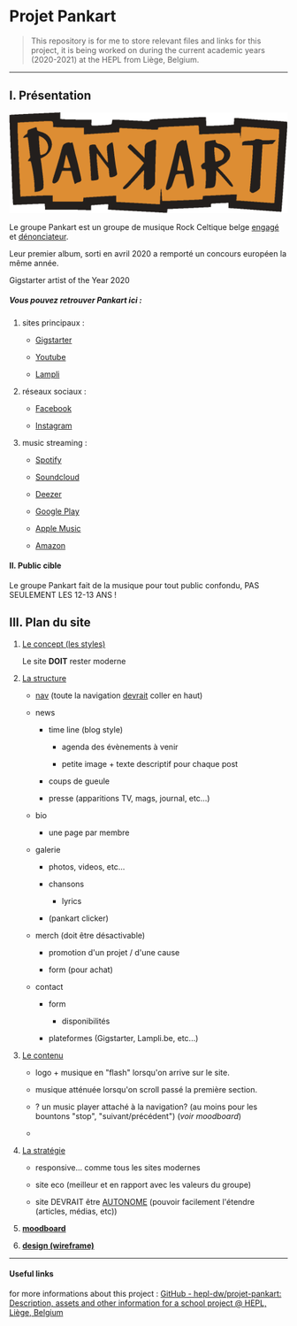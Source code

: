 # Projet Pankart

> This repository is for me to store relevant files and links for this project, it is being worked on during the current academic years (2020-2021) at the HEPL from Liège, Belgium.

---

## I. Présentation

<img title="logo Pankart" src="./img/PankartS.svg" alt="logo Pankart" data-align="center" width="957">

Le groupe Pankart est un groupe de musique Rock Celtique belge <u>engagé</u> et <u>dénonciateur</u>.

Leur premier album, sorti en avril 2020 a remporté un concours européen la même année.

Gigstarter artist of the Year 2020

##### **Vous pouvez retrouver Pankart ici :**

1. sites principaux :
   
   - [Gigstarter](https://www.gigstarter.be/artists/pankart)
   
   - [Youtube](https://www.youtube.com/channel/UC7XhVCykTsQEJp6P0eTVfmQ)
   
   - [Lampli](https://lampli.be/artist-profile/pankart/)

2. réseaux sociaux :
   
   - [Facebook](https://www.facebook.com/PanKart/)
   
   - [Instagram](#)

3. music streaming :
   
   - [Spotify](https://open.spotify.com/artist/4pCCFM2BXTOekMx1RksIkf)
   
   - [Soundcloud](https://soundcloud.com/pankartband?utm_source=embed&utm_medium=icon)
   
   - [Deezer](https://www.deezer.com/track/934885562?utm_source=deezer&utm_content=track-934885562&utm_term=108514421_1587654068&utm_medium=web)
   
   - [Google Play](https://play.google.com/store/music/album/PanKart_PanKart?id=Blepwaz6w7mrgsxprc2i6hq3sy4&gl=BE)
   
   - [Apple Music](https://music.apple.com/be/album/pankart-ep/1509177982?l=fr)
   
   - [Amazon](https://www.amazon.fr/PanKart-Pankart/dp/B08797KN6B/ref=sr_1_1?dchild=1&keywords=Pankart&qid=1587653912&s=dmusic&search-type=ss&sr=1-1)

#### II. Public cible

Le groupe Pankart fait de la musique pour tout public confondu, 
PAS SEULEMENT LES 12-13 ANS !

## III. Plan du site

1. <u>Le concept (les styles)</u>
   
   Le site **DOIT** rester moderne

2. <u>La structure</u>
   
   - <u>nav</u> (toute la navigation <u>devrait</u> coller en haut)
   
   - news 
     
     - time line (blog style)
       
       - agenda des évènements à venir
       
       - petite image + texte descriptif pour chaque post
     
     - coups de gueule
     
     - presse (apparitions TV, mags, journal, etc...)
   
   - bio
     
     - une page par membre
   
   - galerie
     
     - photos, videos, etc...
     
     - chansons
       
       - lyrics
     
     - (pankart clicker)
   
   - merch (doit être désactivable)
     
     - promotion d'un projet / d'une cause
     
     - form (pour achat)
   
   - contact
     
     - form
       
       - disponibilités
     
     - plateformes (Gigstarter, Lampli.be, etc...)

3. <u>Le contenu</u>
   
   - logo + musique en "flash" lorsqu'on arrive sur le site.
   
   - musique atténuée lorsqu'on scroll passé la première section.
   
   - ? un music player attaché à la navigation? (au moins pour les bountons "stop", "suivant/précédent") (*voir moodboard*)
   
   - 

4. <u>La stratégie</u>
   
   - responsive... comme tous les sites modernes
   
   - site eco (meilleur et en rapport avec les valeurs du groupe)
   
   - site DEVRAIT être <u>AUTONOME</u> (pouvoir facilement l'étendre (articles, médias, etc))

5. [**moodboard**](https://app.milanote.com/1Ld0xc1VMS4p2t?p=lDBOsbb3mC7)

6. [**design (wireframe)**](https://louis868026.invisionapp.com/freehand/wireframe-7jAmuXK8C)

---

#### Useful links

for more informations about this project : 
[GitHub - hepl-dw/projet-pankart: Description, assets and other information for a school project @ HEPL, Liège, Belgium](https://github.com/hepl-dw/projet-pankart)

